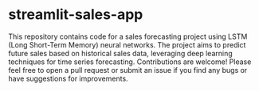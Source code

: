 # streamlit-sales-app
This repository contains code for a sales forecasting project using LSTM (Long Short-Term Memory) neural networks. 
The project aims to predict future sales based on historical sales data, leveraging deep learning techniques for time series forecasting.
Contributions are welcome! Please feel free to open a pull request or submit an issue if you find any bugs or have suggestions for improvements.
